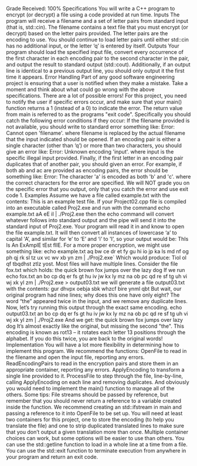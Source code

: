 Grade Received: 100%
Specifications
You will write a C++ program to encrypt (or decrypt) a file using a code provided at run time.
Inputs
The program will receive a filename and a set of letter pairs from standard input (that is, std::cin).
The filename contains a text file that you must encrypt (or decrypt) based on the letter pairs provided.
The letter pairs are the encoding to use. You should continue to load letter pairs until either std::cin has no additional input, or the letter ‘q’ is entered by itself.
Outputs
Your program should load the specified input file, convert every occurrence of the first character in each encoding pair to the second character in the pair, and output the result to standard output (std::cout).
Additionally, if an output line is identical to a previous output line, you should only output it the first time it appears.
Error Handling
Part of any good software engineering project is ensuring that a user is notified when they make a mistake. Take a moment and think about what could go wrong with the above specifications.
There are a lot of possible errors! For this project, you need to notify the user if specific errors occur, and make sure that your main() function returns a 1 (instead of a 0) to indicate the error. The return value from main is referred to as the programs "exit code". Specifically you should catch the following error conditions if they occur:
If the filename provided is not available, you should write to standard error something like:
Error: Cannot open 'filename'.
where filename is replaced by the actual filename that the input indicated should be opened.
If an encoding pair is either a single character (other than ‘q’) or more than two characters, you should give an error like:
Error: Unknown encoding 'input'.
where input is the specific illegal input provided.
Finally, if the first letter in an encoding pair duplicates that of another pair, you should given an error. For example, if both ab and ac are provided as encoding pairs, the error should be something like:
Error: The character 'a' is encoded as both 'b' and 'c'.
where the correct characters for the error are specified.
We will NOT grade you on the specific error that you output, only that you catch the error and use exit code 1.
Examples
Assume we have a file called example.txt with the contents:
This is an example test file.
If your Project02.cpp file is compiled into an executable called Proj2.exe and run with the command echo example.txt aA eE iI | ./Proj2.exe then the echo command will convert whatever follows into standard output and the pipe will send it into the standard input of Proj2.exe. Your program will read it in and know to open the file example.txt. It will then convert all instances of lowercase ‘a’ to capital 'A’, and similar for ‘e’ to ‘E’ and ‘i’ to 'I’, so your output would be:
ThIs Is An ExAmplE tEst fIlE.
For a more proper encryption, we might use something like:
echo example.txt aq bw ce dr et fy gu hi io jp ka ls md nf og ph qj rk sl tz ux vc wv xb yn zm | ./Proj2.exe`
Which would produce:
Tiol ol qf tbqdhst ztlz yost.
Most files will have multiple lines. Consider the file fox.txt which holds:
the
quick
brown
fox
jumps
over
the
lazy
dog
If we run
echo fox.txt an bo cp dq er fs gt hu iv jw kx ly mz na ob pc qd re sf tg uh vi wj xk yl zm | ./Proj2.exe > output03.txt
we will generate a file output03.txt with the contents:
gur
dhvpx
oebja
sbk
whzcf
bire
ynml
qbt
But wait, our original program had nine lines; why does this one have only eight? The word “the” appeared twice in the input, and we remove any duplicate lines.
Now, let’s try running this output through the exact same encoding.
echo output03.txt an bo cp dq er fs gt hu iv jw kx ly mz na ob pc qd re sf tg uh vi wj xk yl zm | ./Proj2.exe
And we get:
the
quick
brown
fox
jumps
over
lazy
dog
It’s almost exactly like the original, but missing the second "the". This encoding is known as rot13 – it rotates each letter 13 positions through the alphabet. If you do this twice, you are back to the original words!
Implementation
You will have a lot more flexibility in determining how to implement this program. We recommend the functions:
OpenFile to read in the filename and open the input file, reporting any errors.
ReadEncodingPairs to read in the encryption pairs and store them in an appropriate container, reporting any errors.
ApplyEncoding to transform a single line provided to it.
ProcessFile to step through the file, line-by-line, calling ApplyEncoding on each line and removing duplicates.
And obviously you would need to implement the main() function to manage all of the others.
Some tips:
File streams should be passed by reference, but remember that you should never return a reference to a variable created inside the function. We recommend creating an std::ifstream in main and passing a reference to it into OpenFile to be set up.
You will need at least two containers for this project, one to store the encoding (to help you translate the file) and one to strip duplicated translated lines to make sure that you don’t output a given translation more than once. Multiple container choices can work, but some options will be easier to use than others.
You can use the std::getline function to load in a whole line at a time from a file.
You can use the std::exit function to terminate execution from anywhere in your program and return an exit code.